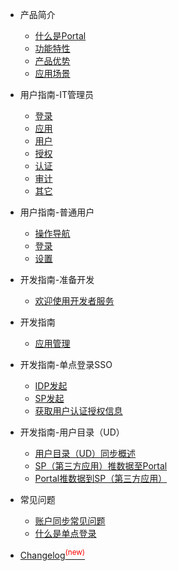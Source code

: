 * 产品简介

  * [什么是Portal](产品简介/什么是Portal.md)
  * [功能特性](产品简介/功能特性.md)
  * [产品优势](产品简介/产品优势.md)
  * [应用场景](产品简介/应用场景.md)

* 用户指南-IT管理员

  * [登录](用户指南/IT管理员/登录.md)
  * [应用](用户指南/IT管理员/应用.md)
  * [用户](用户指南/IT管理员/用户.md)
  * [授权](用户指南/IT管理员/授权.md)
  * [认证](用户指南/IT管理员/认证.md)
  * [审计](用户指南/IT管理员/审计.md)
  * [其它](用户指南/IT管理员/其它.md)

* 用户指南-普通用户

  * [操作导航](用户指南/普通用户/操作导航.md)
  * [登录](用户指南/普通用户/登录.md)
  * [设置](用户指南/普通用户/设置.md)

* 开发指南-准备开发

  * [欢迎使用开发者服务](开发指南/准备开发/欢迎使用开发者服务.md)

* 开发指南

  * [应用管理](开发指南/应用管理.md)

* 开发指南-单点登录SSO

  * [IDP发起](开发指南/单点登录SSO/IDP发起.md)
  * [SP发起](开发指南/单点登录SSO/SP发起.md)
  * [获取用户认证授权信息](开发指南/单点登录SSO/获取用户认证授权信息.md)

* 开发指南-用户目录（UD）

  * [用户目录（UD）同步概述](开发指南/用户目录（UD）/用户目录（UD）同步概述.md)
  * [SP（第三方应用）推数据至Portal](开发指南/用户目录（UD）/SP（第三方应用）推数据至Portal.md)
  * [Portal推数据到SP（第三方应用）](开发指南/用户目录（UD）/Portal推数据到SP（第三方应用）.md)

* 常见问题

  * [账户同步常见问题](常见问题/账户同步常见问题.md)
  * [什么是单点登录](常见问题/什么是单点登录.md)

* [Changelog<sup style="color:red">(new)<sup>](changelog.md)